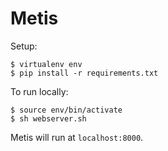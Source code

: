 # Metis
Setup:
```
$ virtualenv env
$ pip install -r requirements.txt
```
To run locally:
```
$ source env/bin/activate
$ sh webserver.sh
```
Metis will run at `localhost:8000`.
